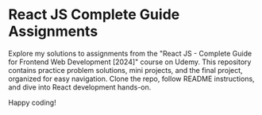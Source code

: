 # React JS Complete Guide Assignments

Explore my solutions to assignments from the "React JS - Complete Guide for Frontend Web Development [2024]" course on Udemy. This repository contains practice problem solutions, mini projects, and the final project, organized for easy navigation. Clone the repo, follow README instructions, and dive into React development hands-on.

Happy coding!
